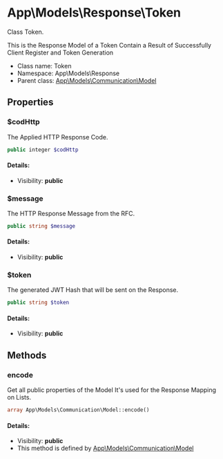 App\Models\Response\Token
===============

Class Token.

This is the Response Model of a Token
Contain a Result of Successfully Client Register
and Token Generation


* Class name: Token
* Namespace: App\Models\Response
* Parent class: [App\Models\Communication\Model](App-Models-Communication-Model.md)





Properties
----------


### $codHttp

The Applied HTTP Response Code.



```php
public integer $codHttp
```

#### Details:
* Visibility: **public**


### $message

The HTTP Response Message from the RFC.



```php
public string $message
```

#### Details:
* Visibility: **public**


### $token

The generated JWT Hash that will be sent on the Response.



```php
public string $token
```

#### Details:
* Visibility: **public**


Methods
-------


### encode

Get all public properties of the Model
It's used for the Response Mapping on Lists.



```php
array App\Models\Communication\Model::encode()
```

#### Details:
* Visibility: **public**
* This method is defined by [App\Models\Communication\Model](App-Models-Communication-Model.md)



